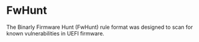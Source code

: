 # FwHunt
The Binarly Firmware Hunt (FwHunt) rule format was designed to scan for known vulnerabilities in UEFI firmware.
